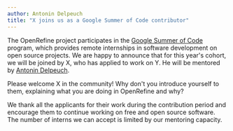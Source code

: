 ```yaml
---
author: Antonin Delpeuch
title: "X joins us as a Google Summer of Code contributor"
---
```


The OpenRefine project participates in the [Google Summer of Code](https://summerofcode.withgoogle.com/) program, which provides remote internships in software development on open source projects.
We are happy to announce that for this year's cohort, we will be joined by X, who has applied to work on Y.
He will be mentored by [Antonin Delpeuch](https://github.com/wetneb).

Please welcome X in the community! Why don't you introduce yourself to them, explaining what you are doing in OpenRefine and why?

We thank all the applicants for their work during the contribution period and encourage them to continue working on free and open source software. The number of interns we can accept is limited by our mentoring capacity. 
